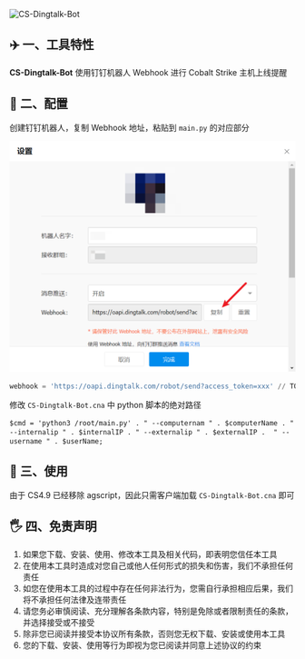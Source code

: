 ![CS-Dingtalk-Bot](https://socialify.git.ci/b3nguang/CS-Dingtalk-Bot/image?description=1&font=Inter&forks=1&issues=1&language=1&name=1&owner=1&pattern=Plus&pulls=1&stargazers=1&theme=Dark)

## ✈️ 一、工具特性

**CS-Dingtalk-Bot** 使用钉钉机器人 Webhook 进行 Cobalt Strike 主机上线提醒

## 🚨 二、配置

创建钉钉机器人，复制 Webhook 地址，粘贴到 `main.py` 的对应部分

![image-20240908200504501](assets/image-20240908200504501.png)

```python
webhook = 'https://oapi.dingtalk.com/robot/send?access_token=xxx' // TODO 进行替换
```

修改 `CS-Dingtalk-Bot.cna` 中 python 脚本的绝对路径

```cna
$cmd = 'python3 /root/main.py' . " --computernam " . $computerName . " --internalip " . $internalIP . " --externalip " . $externalIP .  " --username " . $userName;
```

## 🚀 三、使用

由于 CS4.9 已经移除 agscript，因此只需客户端加载 `CS-Dingtalk-Bot.cna` 即可

## 🖐 四、免责声明

1. 如果您下载、安装、使用、修改本工具及相关代码，即表明您信任本工具
2. 在使用本工具时造成对您自己或他人任何形式的损失和伤害，我们不承担任何责任
3. 如您在使用本工具的过程中存在任何非法行为，您需自行承担相应后果，我们将不承担任何法律及连带责任
4. 请您务必审慎阅读、充分理解各条款内容，特别是免除或者限制责任的条款，并选择接受或不接受
5. 除非您已阅读并接受本协议所有条款，否则您无权下载、安装或使用本工具
6. 您的下载、安装、使用等行为即视为您已阅读并同意上述协议的约束